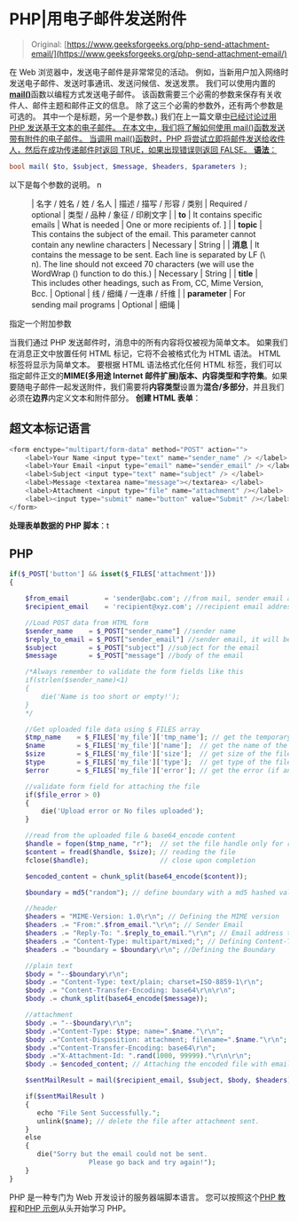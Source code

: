 # PHP|用电子邮件发送附件

> Original: [https://www.geeksforgeeks.org/php-send-attachment-email/](https://www.geeksforgeeks.org/php-send-attachment-email/)

在 Web 浏览器中，发送电子邮件是非常常见的活动。 例如，当新用户加入网络时发送电子邮件、发送时事通讯、发送问候信、发送发票。 我们可以使用内置的[**mail()**](https://www.geeksforgeeks.org/php-sending-mails-using-mail-function/)函数以编程方式发送电子邮件。 该函数需要三个必需的参数来保存有关收件人、邮件主题和邮件正文的信息。 除了这三个必需的参数外，还有两个参数是可选的。 其中一个是标题，另一个是参数。)
我们在上一篇文章[中已经讨论过用 PHP 发送基于文本的电子邮件。 在本文中，我们将了解如何使用 mail()函数发送带有附件的电子邮件。
当调用 mail()函数时，PHP 将尝试立即将邮件发送给收件人，然后在成功传递邮件时返回 TRUE，如果出现错误则返回 FALSE。
**语法**：](https://www.geeksforgeeks.org/php-sending-mails-using-mail-function/) 

```php
bool mail( $to, $subject, $message, $headers, $parameters );
```

以下是每个参数的说明。
n

<figure class="table">

| 名字 / 姓名 / 姓 / 名人 | 描述 / 描写 / 形容 / 类别 | Required / optional | 类型 / 品种 / 象征 / 印刷文字 |
| **to** | It contains specific emails | What is needed | One or more recipients of. ] |
| **topic** | This contains the subject of the email. This parameter cannot contain any newline characters | Necessary | String |
| **消息** | It contains the message to be sent. Each line is separated by LF (\ n). The line should not exceed 70 characters (we will use the WordWrap () function to do this.) | Necessary | String |
| **title** | This includes other headings, such as From, CC, Mime Version, Bcc. | Optional | 线 / 细绳 / 一连串 / 纤维 |
| **parameter** | For sending mail programs | Optional | 细绳 |

</figure>

指定一个附加参数

当我们通过 PHP 发送邮件时，消息中的所有内容将仅被视为简单文本。 如果我们在消息正文中放置任何 HTML 标记，它将不会被格式化为 HTML 语法。 HTML 标签将显示为简单文本。
要根据 HTML 语法格式化任何 HTML 标签，我们可以指定邮件正文的**MIME(多用途 Internet 邮件扩展)版本、内容类型和字符集**。如果
要随电子邮件一起发送附件，我们需要将**内容类型**设置为**混合/多部分**，并且我们必须在**边界**内定义文本和附件部分。
**创建 HTML 表单**：

## 超文本标记语言

```php
<form enctype="multipart/form-data" method="POST" action="">
    <label>Your Name <input type="text" name="sender_name" /> </label>
    <label>Your Email <input type="email" name="sender_email" /> </label>
    <label>Subject <input type="text" name="subject" /> </label>
    <label>Message <textarea name="message"></textarea> </label>
    <label>Attachment <input type="file" name="attachment" /></label>
    <label><input type="submit" name="button" value="Submit" /></label>
</form>
```

**处理表单数据的 PHP 脚本**：t

## PHP

```php
if($_POST['button'] && isset($_FILES['attachment']))
{

    $from_email         = 'sender@abc.com'; //from mail, sender email address
    $recipient_email    = 'recipient@xyz.com'; //recipient email address

    //Load POST data from HTML form
    $sender_name    = $_POST["sender_name"] //sender name
    $reply_to_email = $_POST["sender_email"] //sender email, it will be used in "reply-to" header
    $subject        = $_POST["subject"] //subject for the email
    $message        = $_POST["message"] //body of the email

    /*Always remember to validate the form fields like this
    if(strlen($sender_name)<1)
    {
        die('Name is too short or empty!');
    }
    */

    //Get uploaded file data using $_FILES array
    $tmp_name    = $_FILES['my_file']['tmp_name']; // get the temporary file name of the file on the server
    $name        = $_FILES['my_file']['name'];  // get the name of the file
    $size        = $_FILES['my_file']['size'];  // get size of the file for size validation
    $type        = $_FILES['my_file']['type'];  // get type of the file
    $error       = $_FILES['my_file']['error']; // get the error (if any)

    //validate form field for attaching the file
    if($file_error > 0)
    {
        die('Upload error or No files uploaded');
    }

    //read from the uploaded file & base64_encode content
    $handle = fopen($tmp_name, "r");  // set the file handle only for reading the file
    $content = fread($handle, $size); // reading the file
    fclose($handle);                  // close upon completion

    $encoded_content = chunk_split(base64_encode($content));

    $boundary = md5("random"); // define boundary with a md5 hashed value

    //header
    $headers = "MIME-Version: 1.0\r\n"; // Defining the MIME version
    $headers .= "From:".$from_email."\r\n"; // Sender Email
    $headers .= "Reply-To: ".$reply_to_email."\r\n"; // Email address to reach back
    $headers .= "Content-Type: multipart/mixed;"; // Defining Content-Type
    $headers .= "boundary = $boundary\r\n"; //Defining the Boundary

    //plain text
    $body = "--$boundary\r\n";
    $body .= "Content-Type: text/plain; charset=ISO-8859-1\r\n";
    $body .= "Content-Transfer-Encoding: base64\r\n\r\n";
    $body .= chunk_split(base64_encode($message));

    //attachment
    $body .= "--$boundary\r\n";
    $body .="Content-Type: $type; name=".$name."\r\n";
    $body .="Content-Disposition: attachment; filename=".$name."\r\n";
    $body .="Content-Transfer-Encoding: base64\r\n";
    $body .="X-Attachment-Id: ".rand(1000, 99999)."\r\n\r\n";
    $body .= $encoded_content; // Attaching the encoded file with email

    $sentMailResult = mail($recipient_email, $subject, $body, $headers);

    if($sentMailResult )
    {
       echo "File Sent Successfully.";
       unlink($name); // delete the file after attachment sent.
    }
    else
    {
       die("Sorry but the email could not be sent.
                    Please go back and try again!");
    }
}
```

PHP 是一种专门为 Web 开发设计的服务器端脚本语言。 您可以按照这个[PHP 教程](https://www.geeksforgeeks.org/php-tutorials/)和[PHP 示例](https://www.geeksforgeeks.org/php-examples/)从头开始学习 PHP。
